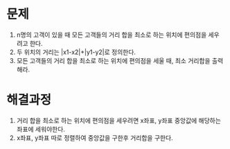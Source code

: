 # 문제

1. n명의 고객이 있을 때 모든 고객들의 거리 합을 최소로 하는 위치에 편의점을 세우려고 한다.
2. 두 위치의 거리는 |x1-x2|+|y1-y2|로 정의한다.
3. 모든 고객들의 거리 합을 최소로 하는 위치에 편의점을 세울 때, 최소 거리합을 출력해라.



# 해결과정

1. 거리 합을 최소로 하는 위치에 편의점을 세우려면 x좌표, y좌표 중앙값에 해당하는 좌표에 세워야한다.
2. x좌표, y좌표 따로 정렬하여 중앙값을 구한후 거리합을 구한다.